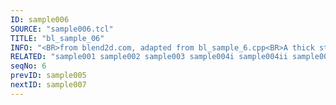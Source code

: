```yaml
---
ID: sample006
SOURCE: "sample006.tcl"
TITLE: "bl_sample_06"
INFO: "<BR>from blend2d.com, adapted from bl_sample_6.cpp<BR>A thick stroke filled with a gradient"
RELATED: "sample001 sample002 sample003 sample004i sample004ii sample005 sample007 sample008 sample010"
seqNo: 6
prevID: sample005
nextID: sample007
---
```

